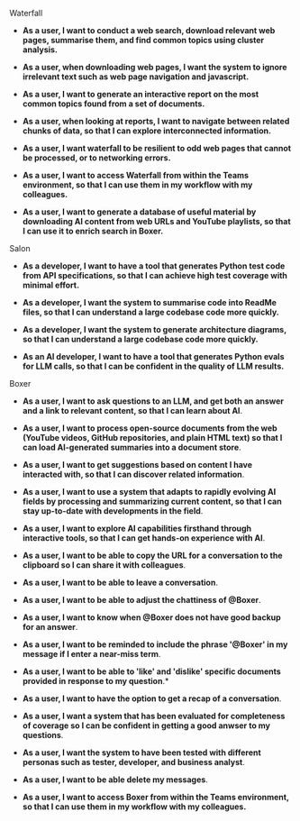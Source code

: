 
Waterfall

*   **As a user, I want to conduct a web search, download relevant web pages, summarise them, and find common topics using cluster analysis.**

*   **As a user, when downloading web pages, I want the system to ignore irrelevant text such as web page navigation and javascript.**

*   **As a user, I want to generate an interactive report on the most common topics found from a set of documents.**

*   **As a user, when looking at reports, I want to navigate between related chunks of data, so that I can explore interconnected information.**

*   **As a user, I want waterfall to be resilient to odd web pages that cannot be processed, or to networking errors.**

*   **As a user, I want to access Waterfall from within the Teams environment, so that I can use them in my workflow with my colleagues.**

*   **As a user, I want to generate a database of useful material by downloading AI content from web URLs and YouTube playlists, so that I can use it to enrich search in Boxer.**



Salon

*   **As a developer, I want to have a tool that generates Python test code from API specifications, so that I can achieve high test coverage with minimal effort.**

*   **As a developer, I want the system to summarise code into ReadMe files, so that I can understand a large codebase code more quickly.**

*   **As a developer, I want the system to generate architecture diagrams, so that I can understand a large codebase code more quickly.**

*   **As an AI developer, I want to have a tool that generates Python evals for LLM calls, so that I can be confident in the quality of LLM results.**


Boxer

*   **As a user, I want to ask questions to an LLM, and get both an answer and a link to relevant content, so that I can learn about AI**.

*   **As a user, I want to process open-source documents from the web (YouTube videos, GitHub repositories, and plain HTML text) so that I can load AI-generated summaries into a document store**.

*   **As a user, I want to get suggestions based on content I have interacted with, so that I can discover related information**.

*   **As a user, I want to use a system that adapts to rapidly evolving AI fields by processing and summarizing current content, so that I can stay up-to-date with developments in the field**.

*   **As a user, I want to explore AI capabilities firsthand through interactive tools, so that I can get hands-on experience with AI**.

*   **As a user, I want to be able to copy the URL for a conversation to the clipboard so I can share it with colleagues**.

*   **As a user, I want to be able to leave a conversation**.

*   **As a user, I want to be able to adjust the chattiness of @Boxer**.

*   **As a user, I want to know when @Boxer does not have good backup for an answer**.

*   **As a user, I want to be reminded to include the phrase '@Boxer' in my message if I enter a near-miss term**.

*   **As a user, I want to be able to 'like' and 'dislike' specific documents provided in response to my question**.*

*   **As a user, I want to have the option to get a recap of a conversation**.

*   **As a user, I want a system that has been evaluated for completeness of coverage so I can be confident in getting a good anwser to my questions**.

*   **As a user, I want the system to have been tested with different personas such as tester, developer, and business analyst**.

*   **As a user, I want to be able delete my messages**.

*   **As a user, I want to access Boxer from within the Teams environment, so that I can use them in my workflow with my colleagues.**
